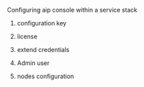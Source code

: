 Configuring aip console within a service stack

1. configuration key

2. license

3. extend credentials

4. Admin user

5. nodes configuration

